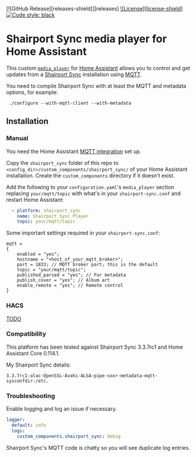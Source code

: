 [![GitHub Release][releases-shield]][releases]
[![License][license-shield]](LICENSE)
[![Code style: black](https://img.shields.io/badge/code%20style-black-000000.svg)](https://github.com/psf/black)

# Shairport Sync media player for Home Assistant

This custom [`media_player`](https://www.home-assistant.io/integrations/media_player/) 
for [Home Assistant](https://home-assistant.io/) allows you to control and get 
updates from a [Shairport Sync](https://github.com/mikebrady/shairport-sync/)
installation using [MQTT](https://mqtt.org/).

You need to compile Shairport Sync with at least the MQTT and metadata options, 
for example:

```
 ./configure --with-mqtt-client --with-metadata
```

## Installation

### Manual

You need the Home Assistant 
[MQTT integration](https://www.home-assistant.io/integrations/mqtt/) set up.

Copy the `shairport_sync` folder of this repo to 
`<config_dir>/custom_components/shairport_sync/` of your Home Assistant 
installation. Create the `custom_components` directory if it doesn't exist.

Add the following to your `configuration.yaml`'s `media_player` section 
replacing `your/mqtt/topic` with what's in your `shairport-sync.conf` and restart
Home Assistant:

```yaml
  - platform: shairport_sync
    name: Shairport Sync Player
    topic: your/mqtt/topic
```

Some important settings required in your `shairport-sync.conf`:

```
mqtt = 
{
    enabled = "yes";
    hostname = "<host_of_your_mqtt_broker>";
    port = 1833; // MQTT broker port; this is the default
    topic = "your/mqtt/topic";
    published_parsed = "yes"; // For metadata
    publish_cover = "yes"; // Album art
    enable_remote = "yes"; // Remote control
}
```

### HACS
[TODO](https://hacs.xyz/)

### Compatibility
This platform has been tested against Shairport Sync 3.3.7rc1 and Home Assistant Core
0.114.1.

My Shairport Sync details:
```
3.3.7rc1-alac-OpenSSL-Avahi-ALSA-pipe-soxr-metadata-mqtt-sysconfdir:/etc.
```

### Troubleshooting

Enable logging and log an issue if necessary. 

```yaml
logger:
  default: info
  logs:
    custom_components.shairport_sync: debug
```

Shairport Sync's MQTT code is chatty so you will see duplicate log entries.
